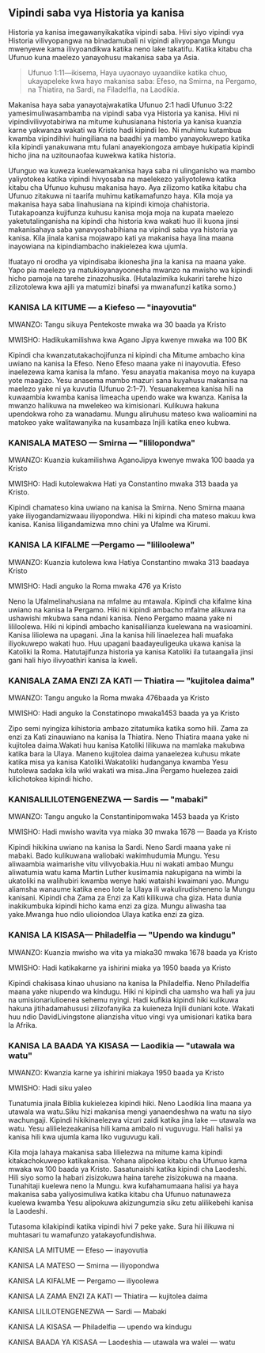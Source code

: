## Vipindi saba vya Historia ya kanisa

Historia ya kanisa imegawanyikakatika vipindi saba. Hivi siyo vipindi vya Historia vilivyopangwa na binadamubali ni vipindi alivyopanga Mungu mwenyewe kama ilivyoandikwa katika neno lake takatifu. Katika kitabu cha Ufunuo kuna maelezo yanayohusu makanisa saba ya Asia.

> Ufunuo 1:11&mdash;ikisema, Haya uyaonayo uyaandike katika chuo, ukayapeleke kwa hayo makanisa saba: Efeso, na Smirna, na Pergamo, na Thiatira, na Sardi, na Filadelfia, na Laodikia.

Makanisa haya saba yanayotajwakatika Ufunuo 2:1 hadi Ufunuo 3:22 yamesimuliwasambamba na vipindi saba vya Historia ya kanisa. Hivi ni vipindivilivyotabiriwa na mitume kuhusianana historia ya kanisa kuanzia karne yakwanza wakati wa Kristo hadi kipindi leo. Ni muhimu kutambua kwamba vipindihivi huingiliana na baadhi ya mambo yanayokuwepo katika kila kipindi yanakuwana mtu fulani anayekiongoza ambaye hukipatia kipindi hicho jina na uzitounaofaa kuwekwa katika historia.

Ufunguo wa kuweza kuelewamakanisa haya saba ni ulinganisho wa mambo yaliyotokea katika vipindi hivyosaba na maelekezo yaliyotolewa katika kitabu cha Ufunuo kuhusu makanisa hayo. Aya zilizomo katika kitabu cha Ufunuo zitakuwa ni taarifa muhimu katikamafunzo haya. Kila moja ya makanisa haya saba linahusiana na kipindi kimoja chahistoria. Tutakapoanza kujifunza kuhusu kanisa moja moja na kupata maelezo yaketutalinganisha na kipindi cha historia kwa wakati huo ili kuona jinsi makanisahaya saba yanavyoshabihiana na vipindi saba vya historia ya kanisa. Kila jinala kanisa mojawapo kati ya makanisa haya lina maana inayowiana na kipindiambacho inakielezea kwa ujumla.

Ifuatayo ni orodha ya vipindisaba ikionesha jina la kanisa na maana yake. Yapo pia maelezo ya matukioyanayoonesha mwanzo na mwisho wa kipindi hicho pamoja na tarehe zinazohusika. (Hutalazimika kukariri tarehe hizo zilizotolewa kwa ajili ya matumizi binafsi ya mwanafunzi katika somo.)

### KANISA LA KITUME — a Kiefeso — "inayovutia"

MWANZO: Tangu sikuya Pentekoste mwaka wa 30 baada ya Kristo

MWISHO: Hadikukamilishwa kwa Agano Jipya kwenye mwaka wa 100 BK

Kipindi cha kwanzatutakachojifunza ni kipindi cha Mitume ambacho kina uwiano na kanisa la Efeso. Neno Efeso maana yake ni inayovutia. Efeso inaelezewa kama kanisa la mfano. Yesu anayatia makanisa moyo na kuyapa yote maagizo. Yesu anasema mambo mazuri sana kuyahusu makanisa na maelezo yake ni ya kuvutia (Ufunuo 2:1&ndash;7). Yesuanakemea kanisa hili na kuwaambia kwamba kanisa limeacha upendo wake wa kwanza. Kanisa la mwanzo halikuwa na mwelekeo wa kimisionari. Kulikuwa hakuna upendokwa roho za wanadamu. Mungu aliruhusu mateso kwa walioamini na matokeo yake walitawanyika na kusambaza Injili katika eneo kubwa.

### KANISALA MATESO — Smirna — "lililopondwa"

MWANZO: Kuanzia kukamilishwa AganoJipya kwenye mwaka 100 baada ya Kristo

MWISHO: Hadi kutolewakwa Hati ya Constantino mwaka 313 baada ya Kristo.

Kipindi chamateso kina uwiano na kanisa la Smirna. Neno Smirna maana yake iliyogandamizwaau iliyopondwa. Hiki ni kipindi cha mateso makuu kwa kanisa. Kanisa liligandamizwa mno chini ya Ufalme wa Kirumi.

### KANISA LA KIFALME —Pergamo — "lililoolewa"

MWANZO: Kuanzia kutolewa kwa Hatiya Constantino mwaka 313 baadaya Kristo

MWISHO: Hadi anguko la Roma mwaka 476 ya Kristo

Neno la Ufalmelinahusiana na mfalme au mtawala. Kipindi cha kifalme kina uwiano na kanisa la Pergamo. Hiki ni kipindi ambacho mfalme alikuwa na ushawishi mkubwa sana ndani kanisa. Neno Pergamo maana yake ni lililoolewa. Hiki ni kipindi ambacho kanisalilianza kuelewana na wasioamini. Kanisa liliolewa na upagani. Jina la kanisa hili linaelezea hali muafaka iliyokuwepo wakati huo. Huu upagani baadayeuligeuka ukawa kanisa la Katoliki la Roma. Hatutajifunza historia ya kanisa Katoliki ila tutaangalia jinsi gani hali hiyo ilivyoathiri kanisa la kweli.

### KANISALA ZAMA ENZI ZA KATI — Thiatira — "kujitolea daima"

MWANZO: Tangu anguko la Roma mwaka 476baada ya Kristo

MWISHO: Hadi anguko la Constatinopo mwaka1453 baada ya ya Kristo

Zipo semi nyingiza kihistoria ambazo zitatumika katika somo hili. Zama za enzi za Kati zinauwiano na kanisa la Thiatira. Neno Thiatira maana yake ni kujitolea daima.Wakati huu kanisa Katoliki lilikuwa na mamlaka makubwa katika bara la Ulaya. Maneno kujitolea daima yanaelezea kuhusu mkate katika misa ya kanisa Katoliki.Wakatoliki hudanganya kwamba Yesu hutolewa sadaka kila wiki wakati wa misa.Jina Pergamo huelezea zaidi kilichotokea kipindi hicho.

### KANISALILILOTENGENEZWA — Sardis — "mabaki"

MWANZO: Tangu anguko la Constantinipomwaka 1453 baada ya Kristo

MWISHO: Hadi mwisho wavita vya miaka 30 mwaka 1678 — Baada ya Kristo

Kipindi hikikina uwiano na kanisa la Sardi. Neno Sardi maana yake ni mabaki. Bado kulikuwana waliobaki wakimhudumia Mungu. Yesu aliwaambia waimarishe vitu vilivyobakia.Huu ni wakati ambao Mungu aliwatumia watu kama Martin Luther kusimamia nakupigana na wimbi la ukatoliki na walihubiri kwamba wenye haki wataishi kwaimani yao. Mungu aliamsha wanaume katika eneo lote la Ulaya ili wakulirudisheneno la Mungu kanisani. Kipindi cha Zama za Enzi za Kati kilikuwa cha giza. Hata dunia inakikumbuka kipindi hicho kama enzi za giza. Mungu aliwasha taa yake.Mwanga huo ndio ulioiondoa Ulaya katika enzi za giza.

### KANISA LA KISASA— Philadelfia — "Upendo wa kindugu"

MWANZO: Kuanzia mwisho wa vita ya miaka30 mwaka 1678 baada ya Kristo

MWISHO: Hadi katikakarne ya ishirini miaka ya 1950 baada ya Kristo

Kipindi chakisasa kinao uhusiano na kanisa la Philadelfia. Neno Philadelfia maana yake niupendo wa kindugu. Hiki ni kipindi cha uamsho wa hali ya juu na umisionariulioenea sehemu nyingi. Hadi kufikia kipindi hiki kulikuwa hakuna jitihadamahususi zilizofanyika za kuieneza Injili duniani kote. Wakati huu ndio DavidLivingstone alianzisha vituo vingi vya umisionari katika bara la Afrika.

### KANISA LA BAADA YA KISASA — Laodikia — "utawala wa watu"

MWANZO: Kwanzia karne ya ishirini miakaya 1950 baada ya Kristo

MWISHO: Hadi siku yaleo

Tunatumia jinala Biblia kukielezea kipindi hiki. Neno Laodikia lina maana ya utawala wa watu.Siku hizi makanisa mengi yanaendeshwa na watu na siyo wachungaji. Kipindi hikikinaelezwa vizuri zaidi katika jina lake — utawala wa watu. Yesu alilielezeakanisa hili kama ambalo ni vuguvugu. Hali halisi ya kanisa hili kwa ujumla kama liko vuguvugu kali.

Kila moja lahaya makanisa saba lilielezwa na mitume kama kipindi kitakachokuwepo katikakanisa. Yohana alipokea kitabu cha Ufunuo kama mwaka wa 100 baada ya Kristo. Sasatunaishi katika kipindi cha Laodeshi. Hili siyo somo la habari zisizokuwa haina tarehe zisizokuwa na maana. Tunahitaji kuelewa neno la Mungu. kwa kufahamumaana halisi ya haya makanisa saba yaliyosimuliwa katika kitabu cha Ufunuo natunaweza kuelewa kwamba Yesu alipokuwa akizungumzia siku zetu alilikebehi kanisa la Laodeshi.

Tutasoma kilakipindi katika vipindi hivi 7 peke yake. Sura hii ilikuwa ni muhtasari tu wamafunzo yatakayofundishwa.

KANISA LA MITUME — Efeso — inayovutia

KANISA LA MATESO — Smirna — iliyopondwa

KANISA LA KIFALME — Pergamo — iliyoolewa

KANISA LA ZAMA ENZI ZA KATI — Thiatira — kujitolea daima

KANISA LILILOTENGENEZWA — Sardi — Mabaki

KANISA LA KISASA — Philadelfia — upendo wa kindugu

KANISA BAADA YA KISASA — Laodeshia — utawala wa walei — watu